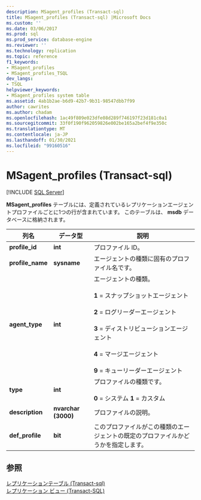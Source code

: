 ```yaml
---
description: MSagent_profiles (Transact-sql)
title: MSagent_profiles (Transact-sql) |Microsoft Docs
ms.custom: ''
ms.date: 03/06/2017
ms.prod: sql
ms.prod_service: database-engine
ms.reviewer: ''
ms.technology: replication
ms.topic: reference
f1_keywords:
- MSagent_profiles
- MSagent_profiles_TSQL
dev_langs:
- TSQL
helpviewer_keywords:
- MSagent_profiles system table
ms.assetid: 4ab1b2ae-b6d9-42b7-9b31-98547dbb7f99
author: cawrites
ms.author: chadam
ms.openlocfilehash: 1ac49f809e023dfe08d289f746197f23d181c0a1
ms.sourcegitcommit: 33f0f190f962059826e002be165a2bef4f9e350c
ms.translationtype: MT
ms.contentlocale: ja-JP
ms.lasthandoff: 01/30/2021
ms.locfileid: "99160516"
---
```

# <a name="msagent_profiles-transact-sql"></a>MSagent_profiles (Transact-sql)
[!INCLUDE [SQL Server](../../includes/applies-to-version/sqlserver.md)]

  **MSagent_profiles** テーブルには、定義されているレプリケーションエージェントプロファイルごとに1つの行が含まれています。 このテーブルは、 **msdb** データベースに格納されます。  
  
|列名|データ型|説明|  
|-----------------|---------------|-----------------|  
|**profile_id**|**int**|プロファイル ID。|  
|**profile_name**|**sysname**|エージェントの種類に固有のプロファイル名です。|  
|**agent_type**|**int**|エージェントの種類。<br /><br /> **1** = スナップショットエージェント<br /><br /> **2** = ログリーダーエージェント<br /><br /> **3** = ディストリビューションエージェント<br /><br /> **4** = マージエージェント<br /><br /> **9** = キューリーダーエージェント|  
|**type**|**int**|プロファイルの種類です。<br /><br /> **0** = システム **1** = カスタム|  
|**description**|**nvarchar (3000)**|プロファイルの説明。|  
|**def_profile**|**bit**|このプロファイルがこの種類のエージェントの既定のプロファイルかどうかを指定します。|  
  
## <a name="see-also"></a>参照  
 [レプリケーションテーブル &#40;Transact-sql&#41;](../../relational-databases/system-tables/replication-tables-transact-sql.md)   
 [レプリケーション ビュー &#40;Transact-SQL&#41;](../../relational-databases/system-views/replication-views-transact-sql.md)  
  
  

